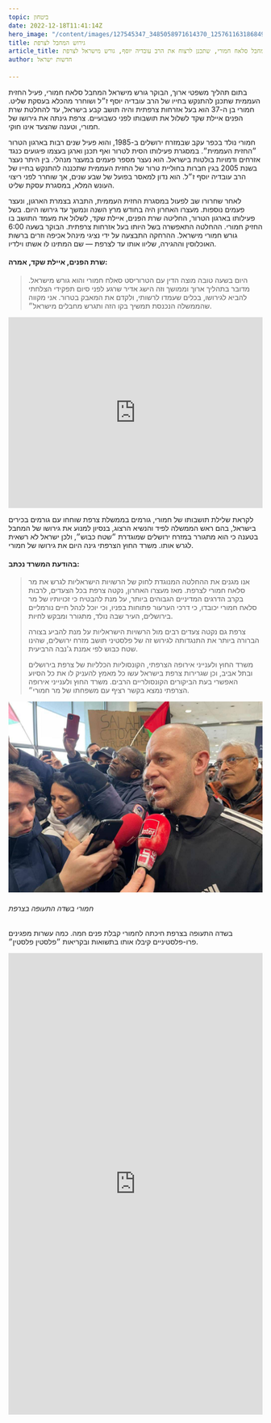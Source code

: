 ```yaml
---
topic: ביטחון
date: 2022-12-18T11:41:14Z
hero_image: "/content/images/127545347_3485058971614370_1257611631868495624_n.jpg"
title: גירוש המחבל לצרפת
article_title: המחבל סלאח חמורי, שתכנן לרצוח את הרב עובדיה יוסף, גורש מישראל לצרפת
author: חדשות ישראל

---
```

בתום תהליך משפטי ארוך, הבוקר גורש מישראל המחבל סלאח חמורי, פעיל החזית העממית שתכנן להתנקש בחייו של הרב עובדיה יוסף ז״ל ושוחרר מהכלא בעסקת שליט. חמורי בן ה-37 הוא בעל אזרחות צרפתית והיה תושב קבע בישראל, עד להחלטת שרת הפנים איילת שקד לשלול את תושבותו לפני כשבועיים. צרפת גינתה את גירושו של חמורי, וטענה שהצעד אינו חוקי.

חמורי נולד בכפר עקב שבמזרח ירושלים ב-1985, והוא פעיל שנים רבות בארגון הטרור ״החזית העממית״. במסגרת פעילותו הסית לטרור ואף תכנן וארגן בעצמו פיגועים כנגד אזרחים ודמויות בולטות בישראל. הוא נעצר מספר פעמים במעצר מנהלי. בין היתר נעצר בשנת 2005 בגין חברות בחוליית טרור של החזית העממית שתכננה להתנקש בחייו של הרב עובדיה יוסף ז״ל. הוא נדון למאסר בפועל של שבע שנים, אך שוחרר לפני ריצוי העונש המלא, במסגרת עסקת שליט.

לאחר שחרורו שב לפעול במסגרת החזית העממית, התברג בצמרת הארגון, ונעצר פעמים נוספות. מעצרו האחרון היה בחודש מרץ השנה ונמשך עד גירושו היום. בשל פעילותו בארגון הטרור, החליטה שרת הפנים, איילת שקד, לשלול את מעמד התושב בו החזיק חמורי. ההחלטה התאפשרה בשל היותו בעל אזרחות צרפתית. הבוקר בשעה 6:00 גורש חמורי מישראל. ההרחקה התבצעה על ידי נציגי מינהל אכיפה וזרים ברשות האוכלוסין וההגירה, שליוו אותו עד לצרפת — שם המתינו לו אשתו וילדיו.

#### שרת הפנים, איילת שקד, אמרה:

> היום בשעה טובה מוצה הדין עם הטרוריסט סאלח חמורי והוא גורש מישראל. מדובר בתהליך ארוך וממושך וזה הישג אדיר שרגע לפני סיום תפקידי הצלחתי להביא לגירושו, בכלים שעמדו לרשותי, ולקדם את המאבק בטרור. אני מקווה שהממשלה הנכנסת תמשיך בקו הזה ותגרש מחבלים מישראל״.

<div style="padding:75% 0 0 0;position:relative;"><iframe src="https://player.vimeo.com/video/782235987?h=425b9943b9&badge=0&autopause=0&player_id=0&app_id=58479" frameborder="0" allow="autoplay; fullscreen; picture-in-picture" allowfullscreen style="position:absolute;top:0;left:0;width:100%;height:100%;" title="שרת הפנים, איילת שקד"></iframe></div><script src="https://player.vimeo.com/api/player.js"></script>

לקראת שלילת תושבותו של חמורי, גורמים בממשלת צרפת שוחחו עם גורמים בכירים בישראל, בהם ראש הממשלה לפיד והנשיא הרצוג, בנסיון למנוע את גירושו של המחבל בטענה כי הוא מתגורר במזרח ירושלים שמוגדרת ״שטח כבוש״, ולכן ישראל לא רשאית לגרש אותו. משרד החוץ הצרפתי גינה היום את גירושו של חמורי.

#### בהודעת המשרד נכתב:

> אנו מגנים את ההחלטה המנוגדת לחוק של הרשויות הישראליות לגרש את מר סלאח חמורי לצרפת. מאז מעצרו האחרון, נקטה צרפת בכל הצעדים, לרבות בקרב הדרגים המדיניים הגבוהים ביותר, על מנת להבטיח כי זכויותיו של מר סלאח חמורי יכובדו, כי דרכי הערעור פתוחות בפניו, וכי יוכל לנהל חיים נורמליים בירושלים, העיר שבה נולד, מתגורר ומבקש לחיות.
>
> צרפת גם נקטה צעדים רבים מול הרשויות הישראליות על מנת להביע בצורה הברורה ביותר את התנגדותה לגירוש זה של פלסטיני תושב מזרח ירושלים, שהינו שטח כבוש לפי אמנת ג'נבה הרביעית.
>
> משרד החוץ ולענייני אירופה הצרפתי, הקונסוליות הכלליות של צרפת בירושלים ובתל אביב, וכן שגרירות צרפת בישראל עשו כל מאמץ להעניק לו את כל הסיוע האפשרי בעת הביקורים הקונסולריים הרבים. משרד החוץ ולענייני אירופה הצרפתי נמצא בקשר רציף עם משפחתו של מר חמורי״.

![](/content/images/img_02407f68b0dd-1.jpeg)

###### חמורי בשדה התעופה בצרפת

בשדה התעופה בצרפת חיכתה לחמורי קבלת פנים חמה. כמה עשרות מפגינים פרו-פלסטיניים קיבלו אותו בתשואות ובקריאות ״פלסטין פלסטין״.

<div style="padding:181.25% 0 0 0;position:relative;"><iframe src="https://player.vimeo.com/video/782239039?h=b34047de13&amp;badge=0&amp;autopause=0&amp;player_id=0&amp;app_id=58479" frameborder="0" allow="autoplay; fullscreen; picture-in-picture" allowfullscreen style="position:absolute;top:0;left:0;width:100%;height:100%;" title="2022-12-18 14.37.07"></iframe></div><script src="https://player.vimeo.com/api/player.js"></script>